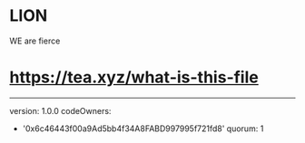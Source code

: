 # LION
WE are fierce
# https://tea.xyz/what-is-this-file
---
version: 1.0.0
codeOwners:
  - '0x6c46443f00a9Ad5bb4f34A8FABD997995f721fd8'
quorum: 1
